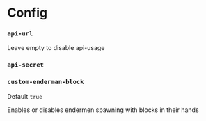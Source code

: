 # Config

### `api-url`
Leave empty to disable api-usage
### `api-secret`
### `custom-enderman-block`
Default `true`

Enables or disables endermen spawning with blocks in their hands